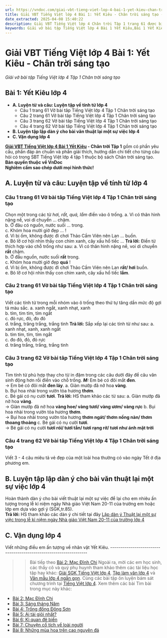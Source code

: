 ```yaml
---
url: https://vndoc.com/giai-vbt-tieng-viet-lop-4-bai-1-yet-kieu-chan-troi-sang-tao-304105
title: Giải VBT Tiếng Việt lớp 4 Bài 1: Yết Kiêu - Chân trời sáng tạo - Giải vở bài tập Tiếng Việt lớp 4 Tập 1 Chân trời sáng tạo - VnDoc.com
date_extracted: 2025-04-08 15:40:22
description: Giải VBT Tiếng Việt lớp 4 Chân trời Tập 1 trang 61 được biên soạn nhằm giúp các em HS đạt kết quả tốt trong quá trình làm bài tập và học tập môn Tiếng Việt lớp 4.
keywords: Giải vở bài tập Tiếng Việt lớp 4 Bài 1 Yết Kiêu,Bài 1 Yết Kiêu lớp 4,Bài 1 Yết Kiêu lớp 4 vbt,Bài 1 Yết Kiêu lớp 4 trang 61,tiếng việt lớp 4 Bài 1 Yết Kiêu,giải Bài 1 Yết Kiêu,tiếng việt lớp 4,tiếng việt lớp 4 chân trời sáng tạo,vở bài tập tiếng việt lớp 4,sách tiếng việt lớp 4,bài tập tiếng việt lớp 4,giải bài tập tiếng việt lớp 4,tiếng việt lớp 4 tập 1
---
```


# Giải VBT Tiếng Việt lớp 4 Bài 1: Yết Kiêu - Chân trời sáng tạo
 _Giải vở bài tập Tiếng Việt lớp 4 Tập 1 Chân trời sáng tạo_
## **Bài 1: Yết Kiêu lớp 4**
  * **A. Luyện từ và câu: Luyện tập về tính từ lớp 4**
    * Câu 1 trang 61 Vở bài tâp Tiếng Việt lớp 4 Tập 1 Chân trời sáng tạo
    * Câu 2 trang 61 Vở bài tâp Tiếng Việt lớp 4 Tập 1 Chân trời sáng tạo
    * Câu 3 trang 62 Vở bài tâp Tiếng Việt lớp 4 Tập 1 Chân trời sáng tạo
    * Câu 4 trang 62 Vở bài tâp Tiếng Việt lớp 4 Tập 1 Chân trời sáng tạo
  * **B. Luyện tập lập dàn ý cho bài văn thuật lại một sự việc lớp 4**
  * **C. Vận dụng lớp 4**

**[Giải VBT Tiếng Việt lớp 4 Bài 1 Yết Kiêu](<https://vndoc.com/giai-vbt-tieng-viet-lop-4-bai-1-yet-kieu-chan-troi-sang-tao-304105>) \- Chân trời Tập 1** gồm có phần yêu cầu, phần đáp án chuẩn và phần giải thích, hướng dẫn chi tiết cho từng câu hỏi có trong SBT Tiếng Việt lớp 4 tập 1 thuộc bộ  sách Chân trời sáng tạo.
**Bản quyền thuộc về VnDoc**   
**Nghiêm cấm sao chép dưới mọi hình thức\!**
## **A. Luyện từ và câu: Luyện tập về tính từ lớp 4**
###  Câu 1 trang 61 Vở bài tâp Tiếng Việt lớp 4 Tập 1 Chân trời sáng tạo
Chọn một trong các từ _hơi, rất, quá, lắm_ điền vào ô trống.
a. Vì có thân hình nặng nề, voi di chuyển ... chậm.  
b. Ở đâu có nguồn, nước suối ... trong.  
c. Khóm hoa mười giờ đẹp ... \!  
d. Vì bị ốm, không được đi chơi Thảo Cầm Viên nên Lan ... buồn.  
e. Bỏ lỡ cơ hội nhìn thấy con chim xanh, cây xấu hổ tiếc ...
**Trả lời:** Điền từ thích hợp vào chỗ trống như sau:
a. Vì có thân hình nặng nề, voi di chuyển **rất** chậm.  
b. Ở đầu nguồn, nước suối **rất** trong.  
c. Khóm hoa mười giờ đẹp **quá** \!  
d. Vì bị ốm, không được đi chơi Thảo Cầm Viên nên Lan **rất/ hơi** buồn.  
e. Bỏ lỡ cơ hội nhìn thấy con chim xanh, cây xấu hổ tiếc **lắm**.
### Câu 2 trang 61 Vở bài tâp Tiếng Việt lớp 4 Tập 1 Chân trời sáng tạo
Viết các tính từ trong mỗi nhóm vào ô trống theo thứ tự tăng dần mức độ gợi tả màu sắc.
a. xanh ngắt, xanh nhạt, xanh  
b. tím, tim tím, tím ngắt  
c. đỏ rực, đỏ, đo đỏ  
d. trắng, trăng trắng, trắng tinh
**Trả lời:** Sắp xếp lại các tính từ như sau:
a. xanh nhạt, xanh, xanh ngắt  
b. tim tím, tím, tím ngắt  
c. đo đỏ, đỏ, đỏ rực  
d. trăng trắng, trắng, trắng tinh
### Câu 3 trang 62 Vở bài tâp Tiếng Việt lớp 4 Tập 1 Chân trời sáng tạo
Tìm tính từ phù hợp thay cho từ in đậm trong các câu dưới đây để câu văn sinh động hơn rồi điền vào chỗ trống.
_**M:**_ Em bé có đôi mắt **đen**.  
→ Em bé có đôi mắt **đen láy**.
a. Giàn mướp đã nở hoa **vàng**.  
b. Bụi hoa nhài trong vườn tỏa hương **thơm**.  
c. Bé gái có nụ cười **tươi**.
**Trả lời:** HS tham khảo các từ sau:
a. Giàn mướp đã nở hoa **vàng**.  
→ Giàn mướp đã nở hoa **vàng hoe/ vàng tươi/ vàng ươm/ vàng rực**
b. Bụi hoa nhài trong vườn tỏa hương **thơm**.  
→ Bụi hoa nhài trong vườn tỏa hương **thơm ngát/ thơm nồng nàn/ thơm thoang thoảng**
c. Bé gái có nụ cười **tươi**.   
→ Bé gái có nụ cười **tươi rói/ tươi tắn/ tươi rạng rỡ/ tươi như ánh mặt trời**
###  Câu 4 trang 62 Vở bài tâp Tiếng Việt lớp 4 Tập 1 Chân trời sáng tạo
Viết 3 - 4 câu miêu tả vẻ đẹp của một loài hoa thường có vào ngày Tết ở địa phương em.
## **B. Luyện tập lập dàn ý cho bài văn thuật lại một sự việc lớp 4**
Hoàn thành dàn ý cho bài viết thuật lại một sự việc để lại cho em nhiêu ấn tượng trong lễ kỉ niệm ngày Nhà giáo Việt Nam 20-11 của trường em hoặc lớp em dựa vào gợi ý \(SGK,tr.85\).\
**Trả lời:** HS tham khảo các dàn ý chi tiết tại đây [Lập dàn ý Thuật lại một sự việc trong lễ kỉ niệm ngày Nhà giáo Việt Nam 20-11 của trường lớp 4](<https://vndoc.com/lap-dan-y-thuat-lai-mot-su-viec-trong-le-ki-niem-ngay-nha-giao-viet-nam-20-11-cua-truong-lop-4-302683>)
## **C. Vận dụng lớp 4**
Viết những điều em ấn tượng về nhân vật Yết Kiêu.
\------------------------------------------------------------------
>> Bài tiếp theo [Bài 2: Mạc Đĩnh Chi](<https://vndoc.com/giai-vbt-tieng-viet-lop-4-bai-2-mac-dinh-chi-chan-troi-sang-tao-304109>)
Ngoài ra, mời các em học sinh, các thầy cô và quý phụ huynh tham khảo thêm các tài liệu học tập hay khác: [Giải SGK Tiếng Việt lớp 4](<https://vndoc.com/tieng-viet-lop4>), [Tập làm văn lớp 4](<https://vndoc.com/tap-lam-van-lop4>) và [Văn mẫu lớp 4 ngắn gọn](<https://vndoc.com/van-mieu-ta-lop4>). Cùng các bài tập ôn luyện bám sát chương trình tại [Tiếng Việt lớp 4](<https://vndoc.com/tieng-viet-lop4>).
Xem thêm các bài Tìm bài trong mục này khác:
  * [Bài 2: Mạc Đĩnh Chi](</giai-vbt-tieng-viet-lop-4-bai-2-mac-dinh-chi-chan-troi-sang-tao-304109>)
  * [Bài 3: Sáng tháng Năm](</giai-vbt-tieng-viet-lop-4-bai-3-sang-thang-nam-chan-troi-sang-tao-304112>)
  * [Bài 4: Trống đồng Đông Sơn](</giai-vbt-tieng-viet-lop-4-bai-4-trong-dong-dong-son-chan-troi-sang-tao-304114>)
  * [Bài 5: Ai tài giỏi nhất?](</giai-vbt-tieng-viet-lop-4-bai-5-ai-tai-gioi-nhat-chan-troi-sang-tao-304116>)
  * [Bài 6: Kì quan đê biển](</giai-vbt-tieng-viet-lop-4-bai-6-ki-quan-de-bien-chan-troi-sang-tao-304117>)
  * [Bài 7: Chuyện cổ tích về loài người ](</giai-vbt-tieng-viet-lop-4-bai-7-chuyen-co-tich-ve-loai-nguoi-chan-troi-sang-tao-304121>)
  * [Bài 8: Những mùa hoa trên cao nguyên đá](</giai-vbt-tieng-viet-lop-4-bai-8-nhung-mua-hoa-tren-cao-nguyen-da-chan-troi-sang-tao-304126>)

